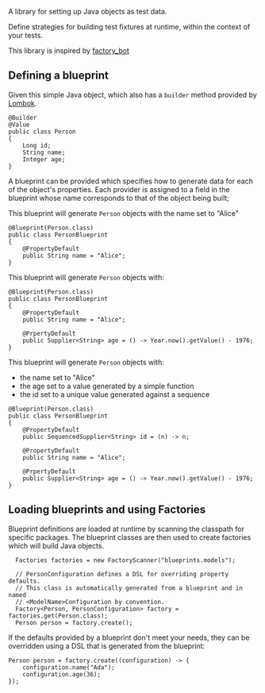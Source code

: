 A library for setting up Java objects as test data.

Define strategies for building test fixtures at runtime, within the context of your tests.

This library is inspired by [factory_bot](https://github.com/thoughtbot/factory_bot)

## Defining a blueprint

Given this simple Java object, which also has a `builder` method provided by [Lombok](https://projectlombok.org/features/Builder).

```
@Builder
@Value
public class Person
{
    Long id;
    String name;
    Integer age;
}
```

A blueprint can be provided which specifies how to generate data for each of
the object's properties. Each provider is assigned to a field in the
blueprint whose name corresponds to that of the object being built;


This blueprint will generate `Person` objects with the name set to "Alice"

```
@Blueprint(Person.class)
public class PersonBlueprint
{
    @PropertyDefault
    public String name = "Alice";
}
```

This blueprint will generate `Person` objects with:
```
@Blueprint(Person.class)
public class PersonBlueprint
{
    @PropertyDefault
    public String name = "Alice";

    @PrpertyDefault
    public Supplier<String> age = () -> Year.now().getValue() - 1976;
}
```


This blueprint will generate `Person` objects with:
- the name set to "Alice"
- the age set to a value generated by a simple function
- the id set to a unique value generated against a sequence
```
@Blueprint(Person.class)
public class PersonBlueprint
{
    @PropertyDefault
    public SequencedSupplier<String> id = (n) -> n;

    @PropertyDefault
    public String name = "Alice";

    @PrpertyDefault
    public Supplier<String> age = () -> Year.now().getValue() - 1976;
}
```

## Loading blueprints and using Factories

Blueprint definitions are loaded at runtime by scanning the classpath for specific packages. The blueprint classes are then used to create factories which will build Java objects.

```
  Factories factories = new FactoryScanner("blueprints.models");

  // PersonConfiguration defines a DSL for overriding property defaults.
  // This class is automatically generated from a blueprint and in named
  // <ModelName>Configuration by convention.
  Factory<Person, PersonConfiguration> factory = factories.get(Person.class);
  Person person = factory.create();
```

If the defaults provided by a blueprint don't meet your needs, they can
be overridden using a DSL that is generated from the blueprint:

```
Person person = factory.create((configuration) -> {
    configuration.name("Ada");
    configuration.age(36);
});
```
